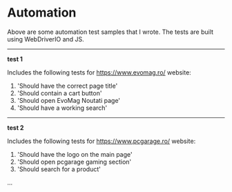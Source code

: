 # Automation 

Above are some automation test samples that I wrote.
The tests are built using WebDriverIO and JS.

-----------------

**test 1**

Includes the following tests for https://www.evomag.ro/ website:

1. 'Should have the correct page title'
2. 'Should contain a cart button'
3. 'Should open EvoMag Noutati page'
4. 'Should have a working search'

-----------------

**test 2**

Includes the following tests for https://www.pcgarage.ro/ website:

1. 'Should have the logo on the main page'
2. 'Should open pcgarage gaming section'
3. 'Should search for a product'

...

